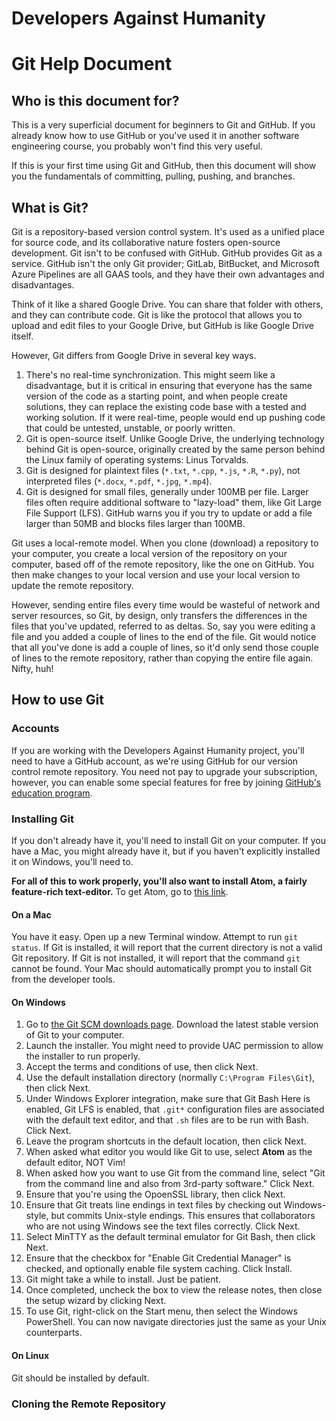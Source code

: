 # Developers Against Humanity
# Git Help Document

## Who is this document for?

This is a very superficial document for beginners to Git and GitHub. If you already know how to use GitHub or you've used it in another software engineering course, you probably won't find this very useful.

If this is your first time using Git and GitHub, then this document will show you the fundamentals of committing, pulling, pushing, and branches.

## What is Git?

Git is a repository-based version control system. It's used as a unified place for source code, and its collaborative nature fosters open-source development. Git isn't to be confused with GitHub. GitHub provides Git as a service. GitHub isn't the only Git provider; GitLab, BitBucket, and Microsoft Azure Pipelines are all GAAS tools, and they have their own advantages and disadvantages.

Think of it like a shared Google Drive. You can share that folder with others, and they can contribute code. Git is like the protocol that allows you to upload and edit files to your Google Drive, but GitHub is like Google Drive itself.

However, Git differs from Google Drive in several key ways.

1. There's no real-time synchronization. This might seem like a disadvantage, but it is critical in ensuring that everyone has the same version of the code as a starting point, and when people create solutions, they can replace the existing code base with a tested and working solution. If it were real-time, people would end up pushing code that could be untested, unstable, or poorly written.
2. Git is open-source itself. Unlike Google Drive, the underlying technology behind Git is open-source, originally created by the same person behind the Linux family of operating systems: Linus Torvalds.
3. Git is designed for plaintext files (`*.txt`, `*.cpp`, `*.js`, `*.R`, `*.py`), not interpreted files (`*.docx`, `*.pdf`, `*.jpg`, `*.mp4`).
4. Git is designed for small files, generally under 100MB per file. Larger files often require additional software to "lazy-load" them, like Git Large File Support (LFS). GitHub warns you if you try to update or add a file larger than 50MB and blocks files larger than 100MB.

Git uses a local-remote model. When you clone (download) a repository to your computer, you create a local version of the repository on your computer, based off of the remote repository, like the one on GitHub. You then make changes to your local version and use your local version to update the remote repository.

However, sending entire files every time would be wasteful of network and server resources, so Git, by design, only transfers the differences in the files that you've updated, referred to as deltas. So, say you were editing a file and you added a couple of lines to the end of the file. Git would notice that all you've done is add a couple of lines, so it'd only send those couple of lines to the remote repository, rather than copying the entire file again. Nifty, huh!

## How to use Git

### Accounts

If you are working with the Developers Against Humanity project, you'll need to have a GitHub account, as we're using GitHub for our version control remote repository. You need not pay to upgrade your subscription, however, you can enable some special features for free by joining [GitHub's education program](https://education.github.com).

### Installing Git

If you don't already have it, you'll need to install Git on your computer. If you have a Mac, you might already have it, but if you haven't explicitly installed it on Windows, you'll need to.

**For all of this to work properly, you'll also want to install Atom, a fairly feature-rich text-editor.** To get Atom, go to [this link](https://atom.io/).

#### On a Mac

You have it easy. Open up a new Terminal window. Attempt to run `git status`. If Git is installed, it will report that the current directory is not a valid Git repository. If Git is not installed, it will report that the command `git` cannot be found. Your Mac should automatically prompt you to install Git from the developer tools.

#### On Windows

1. Go to [the Git SCM downloads page](https://git-scm.com/downloads). Download the latest stable version of Git to your computer.
2. Launch the installer. You might need to provide UAC permission to allow the installer to run properly.
3. Accept the terms and conditions of use, then click Next.
4. Use the default installation directory (normally `C:\Program Files\Git`), then click Next.
5. Under Windows Explorer integration, make sure that Git Bash Here is enabled, Git LFS is enabled, that `.git*` configuration files are associated with the default text editor, and that `.sh` files are to be run with Bash. Click Next.
6. Leave the program shortcuts in the default location, then click Next.
7. When asked what editor you would like Git to use, select **Atom** as the default editor, NOT Vim!
8. When asked how you want to use Git from the command line, select "Git from the command line and also from 3rd-party software." Click Next.
9. Ensure that you're using the OpoenSSL library, then click Next.
10. Ensure that Git treats line endings in text files by checking out Windows-style, but commits Unix-style endings. This ensures that collaborators who are not using Windows see the text files correctly. Click Next.
11. Select MinTTY as the default terminal emulator for Git Bash, then click Next.
12. Ensure that the checkbox for "Enable Git Credential Manager" is checked, and optionally enable file system caching. Click Install.
13. Git might take a while to install. Just be patient.
14. Once completed, uncheck the box to view the release notes, then close the setup wizard by clicking Next.
15. To use Git, right-click on the Start menu, then select the Windows PowerShell. You can now navigate directories just the same as your Unix counterparts.

#### On Linux

Git should be installed by default.

### Cloning the Remote Repository
